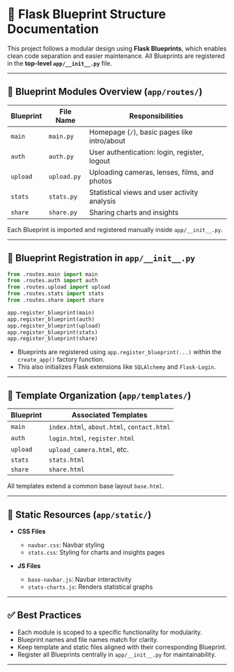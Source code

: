 

# 📘 Flask Blueprint Structure Documentation

This project follows a modular design using **Flask Blueprints**, which enables clean code separation and easier maintenance. All Blueprints are registered in the **top-level `app/__init__.py`** file.

---

## 🔧 Blueprint Modules Overview (`app/routes/`)

| Blueprint       | File Name       | Responsibilities |
|------------------|------------------|-------------------|
| `main`           | `main.py`        | Homepage (`/`), basic pages like intro/about |
| `auth`           | `auth.py`        | User authentication: login, register, logout |
| `upload`         | `upload.py`      | Uploading cameras, lenses, films, and photos |
| `stats`          | `stats.py`       | Statistical views and user activity analysis |
| `share`          | `share.py`       | Sharing charts and insights |

Each Blueprint is imported and registered manually inside `app/__init__.py`.

---

## 🧩 Blueprint Registration in `app/__init__.py`

```python
from .routes.main import main
from .routes.auth import auth
from .routes.upload import upload
from .routes.stats import stats
from .routes.share import share

app.register_blueprint(main)
app.register_blueprint(auth)
app.register_blueprint(upload)
app.register_blueprint(stats)
app.register_blueprint(share)
```

- Blueprints are registered using `app.register_blueprint(...)` within the `create_app()` factory function.
- This also initializes Flask extensions like `SQLAlchemy` and `Flask-Login`.

---

## 📁 Template Organization (`app/templates/`)

| Blueprint | Associated Templates                        |
|-----------|---------------------------------------------|
| `main`    | `index.html`, `about.html`, `contact.html` |
| `auth`    | `login.html`, `register.html`              |
| `upload`  | `upload_camera.html`, etc.                 |
| `stats`   | `stats.html`                               |
| `share`   | `share.html`                               |

All templates extend a common base layout `base.html`.

---

## 📁 Static Resources (`app/static/`)

- **CSS Files**
  - `navbar.css`: Navbar styling
  - `stats.css`: Styling for charts and insights pages

- **JS Files**
  - `base-navbar.js`: Navbar interactivity
  - `stats-charts.js`: Renders statistical graphs

---

## ✅ Best Practices

- Each module is scoped to a specific functionality for modularity.
- Blueprint names and file names match for clarity.
- Keep template and static files aligned with their corresponding Blueprint.
- Register all Blueprints centrally in `app/__init__.py` for maintainability.

---

